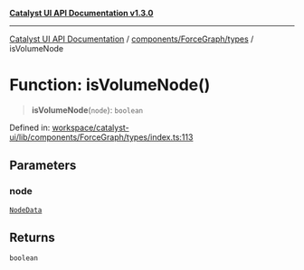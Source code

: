 [**Catalyst UI API Documentation v1.3.0**](../../../../README.md)

---

[Catalyst UI API Documentation](../../../../README.md) / [components/ForceGraph/types](../README.md) / isVolumeNode

# Function: isVolumeNode()

> **isVolumeNode**(`node`): `boolean`

Defined in: [workspace/catalyst-ui/lib/components/ForceGraph/types/index.ts:113](https://github.com/TheBranchDriftCatalyst/catalyst-ui/blob/main/lib/components/ForceGraph/types/index.ts#L113)

## Parameters

### node

[`NodeData`](../interfaces/NodeData.md)

## Returns

`boolean`
